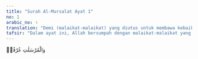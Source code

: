 ```yaml
---
title: "Surah Al-Mursalat Ayat 1"
no: 1
arabic_no: ١
translation: "Demi (malaikat-malaikat) yang diutus untuk membawa kebaikan,"
tafsir: "Dalam ayat ini, Allah bersumpah dengan malaikat-malaikat yang menyebarkan kebaikan. Al-Mursalat (malaikat-malaikat yang diutus) adalah para malaikat yang bertugas untuk menyampaikan nikmat atau karunia Ilahi kepada suatu kaum atau mendatangkan siksaan kepada kelompok lain yang pantas menerimanya. Sebagian ulama mengartikan al-mursalat itu dengan angin yang bertiup terus-menerus ke segala arah atas perintah Tuhan untuk menyebarkan rahmat dan nikmat ke dunia ini."
---
```

وَالْمُرْسَلٰتِ عُرْفًاۙ